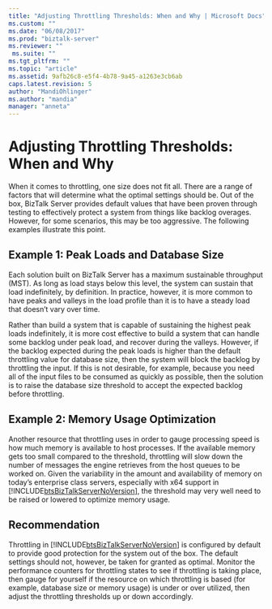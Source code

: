 ```yaml
---
title: "Adjusting Throttling Thresholds: When and Why | Microsoft Docs"
ms.custom: ""
ms.date: "06/08/2017"
ms.prod: "biztalk-server"
ms.reviewer: ""
 ms.suite: ""
ms.tgt_pltfrm: ""
ms.topic: "article"
ms.assetid: 9afb26c8-e5f4-4b78-9a45-a1263e3cb6ab
caps.latest.revision: 5
author: "MandiOhlinger"
ms.author: "mandia"
manager: "anneta"
---
```

# Adjusting Throttling Thresholds: When and Why
When it comes to throttling, one size does not fit all. There are a range of factors that will determine what the optimal settings should be. Out of the box, BizTalk Server provides default values that have been proven through testing to effectively protect a system from things like backlog overages. However, for some scenarios, this may be too aggressive. The following examples illustrate this point.  
  
## Example 1: Peak Loads and Database Size  
 Each solution built on BizTalk Server has a maximum sustainable throughput (MST). As long as load stays below this level, the system can sustain that load indefinitely, by definition. In practice, however, it is more common to have peaks and valleys in the load profile than it is to have a steady load that doesn’t vary over time.  
  
 Rather than build a system that is capable of sustaining the highest peak loads indefinitely, it is more cost effective to build a system that can handle some backlog under peak load, and recover during the valleys. However, if the backlog expected during the peak loads is higher than the default throttling value for database size, then the system will block the backlog by throttling the input. If this is not desirable, for example, because you need all of the input files to be consumed as quickly as possible, then the solution is to raise the database size threshold to accept the expected backlog before throttling.  
  
## Example 2: Memory Usage Optimization  
 Another resource that throttling uses in order to gauge processing speed is how much memory is available to host processes. If the available memory gets too small compared to the threshold, throttling will slow down the number of messages the engine retrieves from the host queues to be worked on. Given the variability in the amount and availability of memory on today’s enterprise class servers, especially with x64 support in [!INCLUDE[btsBizTalkServerNoVersion](../includes/btsbiztalkservernoversion-md.md)], the threshold may very well need to be raised or lowered to optimize memory usage.  
  
## Recommendation  
 Throttling in [!INCLUDE[btsBizTalkServerNoVersion](../includes/btsbiztalkservernoversion-md.md)] is configured by default to provide good protection for the system out of the box. The default settings should not, however, be taken for granted as optimal. Monitor the performance counters for throttling states to see if throttling is taking place, then gauge for yourself if the resource on which throttling is based (for example, database size or memory usage) is under or over utilized, then adjust the throttling thresholds up or down accordingly.